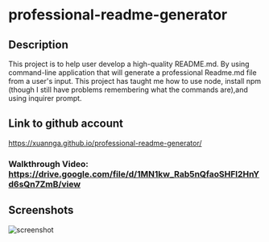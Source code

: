 # professional-readme-generator

## Description
This project is to help user develop a high-quality README.md. By using command-line application that will generate a professional Readme.md file from a user's input.
This project has taught me how to use node, install npm (though I still have problems remembering what the commands are),and using inquirer prompt.

## Link to github account
https://xuannga.github.io/professional-readme-generator/

### Walkthrough Video: https://drive.google.com/file/d/1MN1kw_Rab5nQfaoSHFl2HnYd6sQn7ZmB/view

## Screenshots
![screenshot](.images/screenshot1.jpg)